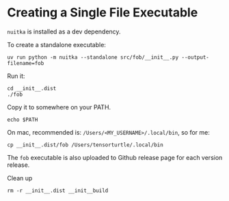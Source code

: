 # Creating a Single File Executable

`nuitka` is installed as a dev dependency.

To create a standalone executable:
```
uv run python -m nuitka --standalone src/fob/__init__.py --output-filename=fob
```

Run it:
```
cd __init__.dist
./fob
```

Copy it to somewhere on your PATH.
```
echo $PATH
```
On mac, recommended is: `/Users/<MY_USERNAME>/.local/bin`, so for me:
```
cp __init__.dist/fob /Users/tensorturtle/.local/bin
```

The `fob` executable is also uploaded to Github release page for each version release.

Clean up
```
rm -r __init__.dist __init__build
```
